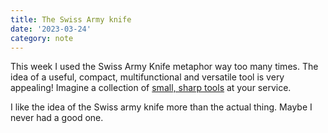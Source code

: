 ```yaml
---
title: The Swiss Army knife
date: '2023-03-24'
category: note
---
```


This week I used the Swiss Army Knife metaphor way too many times. The idea of a useful, compact, multifunctional and versatile tool is very appealing! Imagine a collection of [small, sharp tools](https://brandur.org/small-sharp-tools) at your service.

I like the idea of the Swiss army knife more than the actual thing. Maybe I never had a good one.
